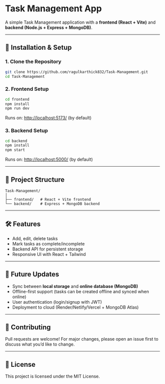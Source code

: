 # Task Management App

A simple Task Management application with a **frontend (React + Vite)** and **backend (Node.js + Express + MongoDB)**.

---

## 🚀 Installation & Setup

### 1. Clone the Repository
```sh
git clone https://github.com/ragulkarthick832/Task-Management.git
cd Task-Management
```

### 2. Frontend Setup
```sh
cd frontend
npm install
npm run dev
```
Runs on: [http://localhost:5173/](http://localhost:5173/) (by default)

### 3. Backend Setup
```sh
cd backend
npm install
npm start
```
Runs on: [http://localhost:5000/](http://localhost:5000/) (by default)

---

## 📂 Project Structure
```plaintext
Task-Management/
│
├── frontend/   # React + Vite frontend
└── backend/    # Express + MongoDB backend
```

---

## 🛠 Features
- Add, edit, delete tasks  
- Mark tasks as complete/incomplete  
- Backend API for persistent storage  
- Responsive UI with React + Tailwind  

---

## 🔮 Future Updates
- Sync between **local storage** and **online database (MongoDB)**  
- Offline-first support (tasks can be created offline and synced when online)  
- User authentication (login/signup with JWT)  
- Deployment to cloud (Render/Netlify/Vercel + MongoDB Atlas)  

---

## 🤝 Contributing
Pull requests are welcome! For major changes, please open an issue first to discuss what you’d like to change.  

---

## 📄 License
This project is licensed under the MIT License.
